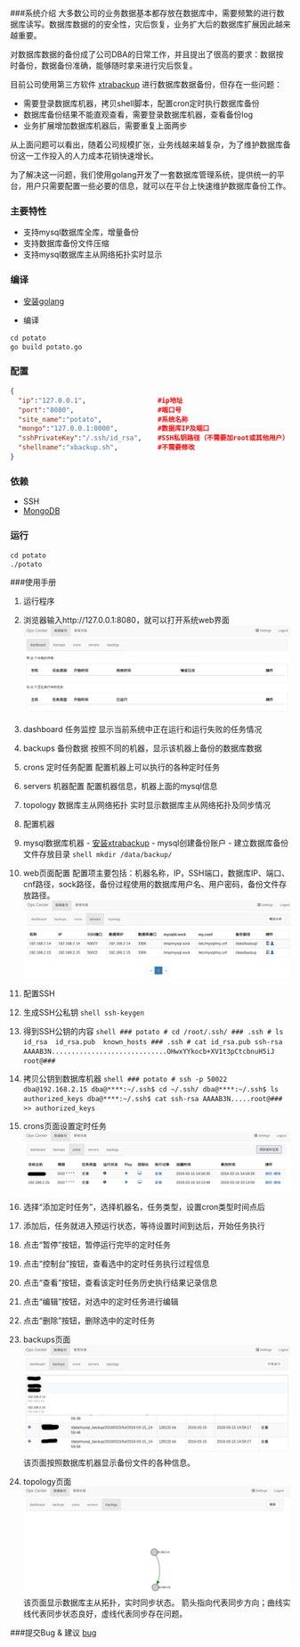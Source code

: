 ###系统介绍
大多数公司的业务数据基本都存放在数据库中，需要频繁的进行数据库读写。数据库数据的的安全性，灾后恢复，业务扩大后的数据库扩展因此越来越重要。

对数据库数据的备份成了公司DBA的日常工作，并且提出了很高的要求：数据按时备份，数据备份准确，能够随时拿来进行灾后恢复。

目前公司使用第三方软件 [xtrabackup](https://www.percona.com/doc/percona-xtrabackup/2.4/index.html "xtrabackup") 进行数据库数据备份，但存在一些问题：
- 需要登录数据库机器，拷贝shell脚本，配置cron定时执行数据库备份
- 数据库备份结果不能直观查看，需要登录数据库机器，查看备份log
- 业务扩展增加数据库机器后，需要重复上面两步

从上面问题可以看出，随着公司规模扩张，业务线越来越复杂，为了维护数据库备份这一工作投入的人力成本花销快速增长。

为了解决这一问题，我们使用golang开发了一套数据库管理系统，提供统一的平台，用户只需要配置一些必要的信息，就可以在平台上快速维护数据库备份工作。

### 主要特性

- 支持mysql数据库全库，增量备份
- 支持数据库备份文件压缩
- 支持mysql数据库主从网络拓扑实时显示

### 编译
-  [安装golang](https://golang.org/doc/install "安装golang")

- 编译
```shell
cd potato
go build potato.go
```

### 配置
```json
{
  "ip":"127.0.0.1",                  #ip地址
  "port":"8080",                     #端口号
  "site_name":"potato",              #系统名称
  "mongo":"127.0.0.1:0000",          #数据库IP及端口
  "sshPrivateKey":"/.ssh/id_rsa",    #SSH私钥路径（不需要加root或其他用户）
  "shellname":"xbackup.sh",          #不需要修改
}
```
### 依赖
- SSH
- [MongoDB](https://www.mongodb.org "MongoDB")

### 运行
```shell
cd potato
./potato
```

###使用手册
 1. 运行程序

 2. 浏览器输入http://127.0.0.1:8080，就可以打开系统web界面
  ![dashboard](image/dashboard.png)
  1. dashboard 任务监控
         显示当前系统中正在运行和运行失败的任务情况
  1. backups 备份数据
		按照不同的机器，显示该机器上备份的数据库数据
  1. crons 定时任务配置
		配置机器上可以执行的各种定时任务
  1. servers 机器配置
		配置机器信息，机器上面的mysql信息
  1. topology 数据库主从网络拓扑
		实时显示数据库主从网络拓扑及同步情况

 3. 配置机器 
  1. mysql数据库机器
	     - [安装xtrabackup](https://www.percona.com/doc/percona-xtrabackup/2.4/index.html "安装xtrabackup")
	     - mysql创建备份账户
	     - 建立数据库备份文件存放目录
	```shell
	mkdir /data/backup/
	```
  2. web页面配置
配置项主要包括：机器名称，IP，SSH端口，数据库IP、端口、cnf路径，sock路径，备份过程使用的数据库用户名、用户密码，备份文件存放路径。
  ![servers](image/servers.png)

 4. 配置SSH
  1. 生成SSH公私钥
	```shell
	ssh-keygen
	```

  2. 得到SSH公钥的内容
	```shell
	### potato # cd /root/.ssh/
	### .ssh # ls
	id_rsa  id_rsa.pub  known_hosts
	### .ssh # cat id_rsa.pub
	ssh-rsa AAAAB3N.............................OHwxYYkocb+XV1t3pCtcbnuH5iJ root@###
	```

  3. 拷贝公钥到数据库机器
	```shell
	### potato # ssh -p 50022 dba@192.168.2.15
	dba@****:~/.ssh$ cd ~/.ssh/
	dba@****:~/.ssh$ ls
	authorized_keys
	dba@****:~/.ssh$ cat ssh-rsa AAAAB3N.....root@### >> authorized_keys
	```
 5. crons页面设置定时任务
  ![crons](image/crons.png)
  1. 选择“添加定时任务”，选择机器名，任务类型，设置cron类型时间点后
  1. 添加后，任务就进入预运行状态，等待设置时间到达后，开始任务执行
  1. 点击“暂停”按钮，暂停运行完毕的定时任务
  1. 点击“控制台”按钮，查看选中的定时任务执行过程信息
  1. 点击“查看”按钮，查看该定时任务历史执行结果记录信息
  1. 点击“编辑”按钮，对选中的定时任务进行编辑
  1. 点击“删除”按钮，删除选中的定时任务

 

 6. backups页面
  ![backups](image/backups.png) 
  该页面按照数据库机器显示备份文件的各种信息。
  
 7. topology页面
  ![topology](image/topology.png)
该页面显示数据库主从拓扑，实时同步状态。
箭头指向代表同步方向；曲线实线代表同步状态良好，虚线代表同步存在问题。

###提交Bug & 建议
 [bug](https://github.com/SpruceX/potato/issues "bug")
 
